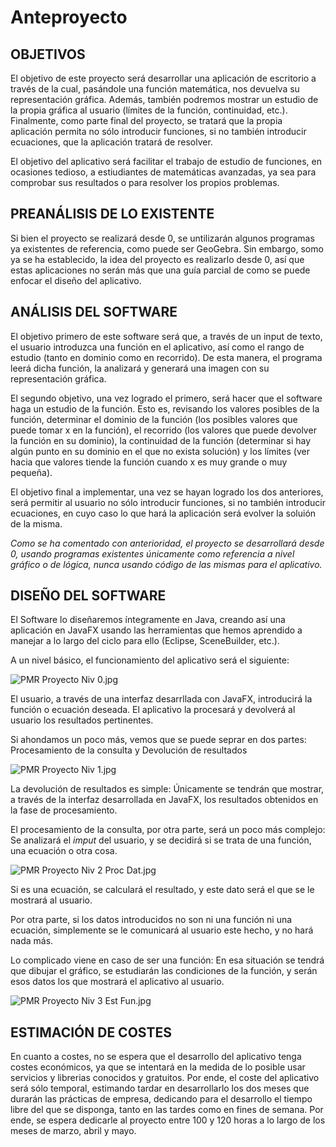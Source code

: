 # Anteproyecto

## OBJETIVOS

El objetivo de este proyecto será desarrollar una aplicación de escritorio a través de la cual, pasándole una función matemática, nos devuelva su representación gráfica. Además, también podremos mostrar un estudio de la propia gráfica al usuario (límites de la función, continuidad, etc.). Finalmente, como parte final del proyecto, se tratará que la propia aplicación permita no sólo introducir funciones, si no también introducir ecuaciones, que la aplicación tratará de resolver.

El objetivo del aplicativo será facilitar el trabajo de estudio de funciones, en ocasiones tedioso, a estiudiantes de matemáticas avanzadas, ya sea para comprobar sus resultados o para resolver los propios problemas.

## PREANÁLISIS DE LO EXISTENTE

Si bien el proyecto se realizará desde 0, se untilizarán algunos programas ya existentes de referencia, como puede ser GeoGebra. Sin embargo, somo ya se ha establecido, la idea del proyecto es realizarlo desde 0, así que estas aplicaciones no serán más que una guía parcial de como se puede enfocar el diseño del aplicativo.

## ANÁLISIS DEL SOFTWARE

El objetivo primero de este software será que, a través de un input de texto, el usuario introduzca una función en el aplicativo, así como el rango de estudio (tanto en dominio como en recorrido). De esta manera, el programa leerá dicha función, la analizará y generará una imagen con su representación gráfica.

El segundo objetivo, una vez logrado el primero, será hacer que el software haga un estudio de la función. Esto es, revisando los valores posibles de la función, determinar el dominio de la función (los posibles valores que puede tomar x en la función), el recorrido (los valores que puede devolver la función en su dominio), la continuidad de la función (determinar si hay algún punto en su dominio en el que no exista solución) y los límites (ver hacia que valores tiende la función cuando x es muy grande o muy pequeña).

El objetivo final a implementar, una vez se hayan logrado los dos anteriores, será permitir al usuario no sólo introducir funciones, si no también introducir ecuaciones, en cuyo caso lo que hará la aplicación será evolver la soluión de la misma.

*Como se ha comentado con anterioridad, el proyecto se desarrollará desde 0, usando programas existentes únicamente como referencia a nivel gráfico o de lógica, nunca usando código de las mismas para el aplicativo.*

## DISEÑO DEL SOFTWARE

El Software lo diseñaremos íntegramente en Java, creando así una aplicación en JavaFX usando las herramientas que hemos aprendido a manejar a lo largo del ciclo para ello (Eclipse, SceneBuilder, etc.).

A un nivel básico, el funcionamiento del aplicativo será el siguiente:

![PMR Proyecto Niv 0.jpg](C:\Users\Acer\Desktop\Proyecto_Final\Imagenes\PMR%20Proyecto%20Niv%200.jpg)

El usuario, a través de una interfaz desarrllada con JavaFX, introducirá la función o ecuación deseada. El aplicativo la procesará y devolverá al usuario los resultados pertinentes.

Si ahondamos un poco más, vemos que se puede seprar en dos partes: Procesamiento de la consulta y Devolución de resultados

![PMR Proyecto Niv 1.jpg](C:\Users\Acer\Desktop\Proyecto_Final\Imagenes\PMR%20Proyecto%20Niv%201.jpg)

La devolución de resultados es simple: Únicamente se tendrán que mostrar, a través de la interfaz desarrollada en JavaFX, los resultados obtenidos en la fase de procesamiento.

El procesamiento de la consulta, por otra parte, será un poco más complejo: Se analizará el *imput* del usuario, y se decidirá si se trata de una función, una ecuación o otra cosa. 

![PMR Proyecto Niv 2 Proc Dat.jpg](C:\Users\Acer\Desktop\Proyecto_Final\Imagenes\PMR%20Proyecto%20Niv%202%20Proc%20Dat.jpg)

Si es una ecuación, se calculará el resultado, y este dato será el que se le mostrará al usuario.

Por otra parte, si los datos introducidos no son ni una función ni una ecuación, simplemente se le comunicará al usuario este hecho, y no hará nada más.

Lo complicado viene en caso de ser una función: En esa situación se tendrá que dibujar el gráfico, se estudiarán las condiciones de la función, y serán esos datos los que mostrará el aplicativo al usuario.

![PMR Proyecto Niv 3 Est Fun.jpg](C:\Users\Acer\Desktop\Proyecto_Final\Imagenes\PMR%20Proyecto%20Niv%203%20Est%20Fun.jpg)

## ESTIMACIÓN DE COSTES

En cuanto a costes, no se espera que el desarrollo del aplicativo tenga costes económicos, ya que se intentará en la medida de lo posible usar servicios y librerias conocidos y gratuitos. Por ende, el coste del aplicativo será sólo temporal, estimando tardar en desarrollarlo los dos meses que durarán las prácticas de empresa, dedicando para el desarrollo el tiempo libre del que se disponga, tanto en las tardes como en fines de semana. Por ende, se espera dedicarle al proyecto entre 100 y 120 horas a lo largo de los meses de marzo, abril y mayo.
